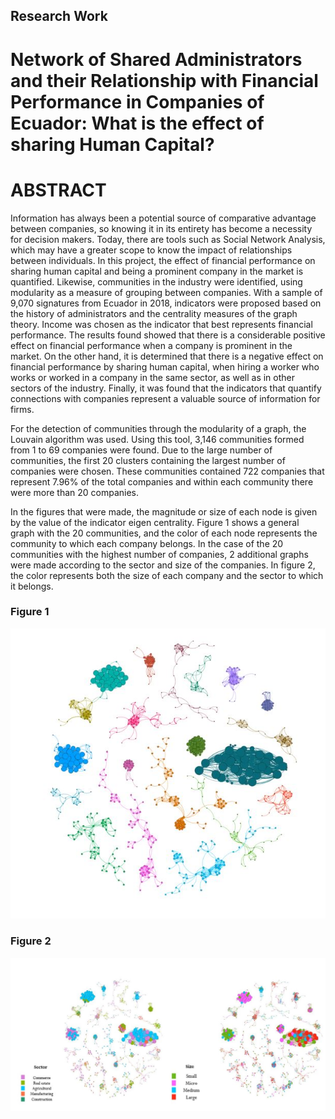 ## Research Work

# Network of Shared Administrators and their Relationship with Financial Performance in Companies of Ecuador: What is the effect of sharing Human Capital?

# ABSTRACT

Information has always been a potential source of comparative advantage between companies, so knowing it in its entirety has become a necessity for decision makers. Today, there are tools such as Social Network Analysis, which may have a greater scope to know the impact of relationships between individuals. In this project, the effect of financial performance on sharing human capital and being a prominent company in the market is quantified. Likewise, communities in the industry were identified, using modularity as a measure of grouping between companies. With a sample of 9,070 signatures from Ecuador in 2018, indicators were proposed based on the history of administrators and the centrality measures of the graph theory. Income was chosen as the indicator that best represents financial performance. The results found showed that there is a considerable positive effect on financial performance when a company is prominent in the market. On the other hand, it is determined that there is a negative effect on financial performance by sharing human capital, when hiring a worker who works or worked in a company in the same sector, as well as in other sectors of the industry. Finally, it was found that the indicators that quantify connections with companies represent a valuable source of information for firms. 


For the detection of communities through the modularity of a graph, the Louvain algorithm was used. Using this tool, 3,146 communities formed from 1 to 69 companies were found.
Due to the large number of communities, the first 20 clusters containing the largest number of companies were chosen. These communities contained 722 companies that represent 7.96% of the total companies and within each community there were more than 20 companies.

In the figures that were made, the magnitude or size of each node is given by the value of the indicator eigen centrality. Figure 1 shows a general graph with the 20 communities, and the color of each node represents the community to which each company belongs.
In the case of the 20 communities with the highest number of companies, 2 additional graphs were made according to the sector and size of the companies. In figure 2, the color represents both the size of each company and the sector to which it belongs.

### Figure 1
![f1](todo.JPG)

### Figure 2 
![f2](clust.JPG)
